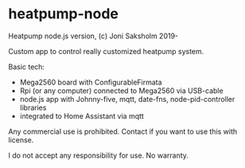 # heatpump-node
Heatpump node.js version, (c) Joni Saksholm 2019-

Custom app to control really customized heatpump system.

Basic tech:
- Mega2560 board with ConfigurableFirmata
- Rpi (or any computer) connected to Mega2560 via USB-cable
- node.js app with Johnny-five, mqtt, date-fns, node-pid-controller libraries
- integrated to Home Assistant via mqtt




Any commercial use is prohibited. 
Contact if you want to use this with license.

I do not accept any responsibility for use.
No warranty. 
